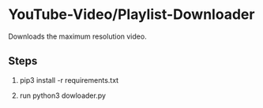 # YouTube-Video/Playlist-Downloader

Downloads the maximum resolution video. 

## Steps

1) pip3 install -r requirements.txt

2) run python3 dowloader.py
